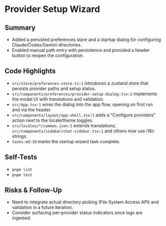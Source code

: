 # Provider Setup Wizard

## Summary

- Added a persisted preferences store and a startup dialog for configuring Claude/Codex/Gemini directories.
- Enabled manual path entry with persistence and provided a header button to reopen the configuration.

## Code Highlights

- `src/store/preferences-store.ts:1` introduces a zustand store that persists provider paths and setup status.
- `src/components/preferences/provider-setup-dialog.tsx:1` implements the modal UI with translations and validation.
- `src/App.tsx:1` wires the dialog into the app flow, opening on first run and via the header.
- `src/components/layout/app-shell.tsx:1` adds a “Configure providers” action next to the locale/theme toggles.
- `src/locales/*/common.json:1` extends translations; `src/components/sidebar/chat-sidebar.tsx:1` and others now use i18n strings.
- `tasks.md:18` marks the startup wizard task complete.

## Self-Tests

- `pnpm lint`
- `pnpm test`

## Risks & Follow-Up

- Need to integrate actual directory picking (File System Access API) and validation in a future iteration.
- Consider surfacing per-provider status indicators once logs are ingested.
